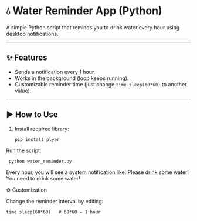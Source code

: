 # 💧 Water Reminder App (Python)

A simple Python script that reminds you to drink water every hour using desktop notifications.

---

## ✨ Features
- Sends a notification every 1 hour.
- Works in the background (loop keeps running).
- Customizable reminder time (just change `time.sleep(60*60)` to another value).

---

## ▶️ How to Use
1. Install required library:

       pip install plyer

Run the script:
    
     python water_reminder.py
     
Every hour, you will see a system notification like:
     Please drink some water!
    You need to drink some water!

  ⚙️ Customization

Change the reminder interval by editing:

    time.sleep(60*60)   # 60*60 = 1 hour
